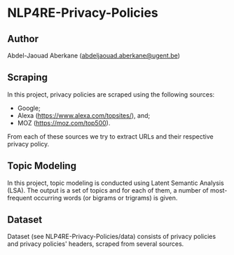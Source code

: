 # NLP4RE-Privacy-Policies

## Author
Abdel-Jaouad Aberkane (abdeljaouad.aberkane@ugent.be)

## Scraping
In this project, privacy policies are scraped using the following sources:
- Google;
- Alexa (https://www.alexa.com/topsites/), and; 
- MOZ (https://moz.com/top500).

From each of these sources we try to extract URLs and their respective privacy policy.

## Topic Modeling
In this project, topic modeling is conducted using Latent Semantic Analysis (LSA). The output is a set of topics and for each of them, a number of most-frequent occurring words (or bigrams or trigrams) is given. 

## Dataset
Dataset (see NLP4RE-Privacy-Policies/data) consists of privacy policies and privacy policies' headers, scraped from several sources.
